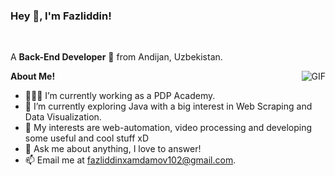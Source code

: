 <h3 title="hehehe"> Hey 👋, I'm Fazliddin!</h3>

<br />

A **Back-End Developer** 🚀 from Andijan, Uzbekistan.

  <img align="right" alt="GIF" src="https://i.pinimg.com/originals/e4/26/70/e426702edf874b181aced1e2fa5c6cde.gif" />

**About Me!**

- 👨🏽‍💻 I’m currently working as a PDP Academy.
- 🌱 I’m currently exploring Java with a big interest in Web Scraping and Data Visualization. 
- 🤔 My interests are web-automation, video processing and developing some useful and cool stuff xD
- 💬 Ask me about anything, I love to answer!
- 📫 Email me at [fazliddinxamdamov102@gmail.com](fazliddinxadamov102@gmail.com).
